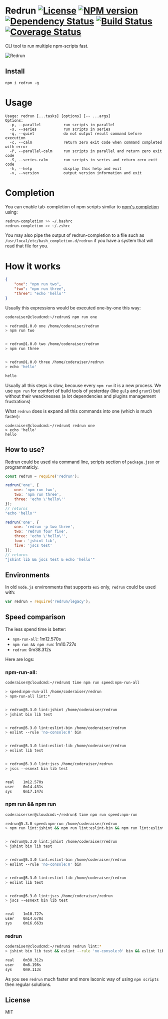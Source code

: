 # Redrun [![License][LicenseIMGURL]][LicenseURL] [![NPM version][NPMIMGURL]][NPMURL] [![Dependency Status][DependencyStatusIMGURL]][DependencyStatusURL] [![Build Status][BuildStatusIMGURL]][BuildStatusURL] [![Coverage Status][CoverageIMGURL]][CoverageURL]

CLI tool to run multiple npm-scripts fast.

![Redrun](https://github.com/coderaiser/redrun/raw/master/redrun.png "Redrun")

## Install

```
npm i redrun -g
```

# Usage

```
Usage: redrun [...tasks] [options] [-- ...args]
Options:
  -p, --parallel          run scripts in parallel
  -s, --series            run scripts in series
  -q, --quiet             do not output result command before execution
  -c, --calm              return zero exit code when command completed with error
  -P, --parallel-calm     run scripts in parallel and return zero exit code
  -S, --series-calm       run scripts in series and return zero exit code
  -h, --help              display this help and exit
  -v, --version           output version information and exit
```

# Completion

You can enable tab-completion of npm scripts similar to [npm's completion](
https://docs.npmjs.com/cli/completion) using:

```sh
redrun-completion >> ~/.bashrc
redrun-completion >> ~/.zshrc
```

You may also pipe the output of redrun-completion to a file such as `/usr/local/etc/bash_completion.d/redrun` if you have a system that will read that file for you.

# How it works

```json
{
    "one": "npm run two",
    "two": "npm run three",
    "three": "echo 'hello'"
}
```

Usually this expressions would be executed one-by-one this way:

```sh
coderaiser@cloudcmd:~/redrun$ npm run one

> redrun@1.0.0 one /home/coderaiser/redrun
> npm run two


> redrun@1.0.0 two /home/coderaiser/redrun
> npm run three


> redrun@1.0.0 three /home/coderaiser/redrun
> echo 'hello'

hello
```

Usually all this steps is slow, becouse every `npm run` it is a new process.
We use `npm run` for comfort of build tools of yesterday (like `gulp` and `grunt`) but without their weacknesses
(a lot dependencies and plugins management frustrations)

What `redrun` does is expand all this commands into one (which is much faster):

```
coderaiser@cloudcmd:~/redrun$ redrun one
> echo 'hello'
hello
```

## How to use?

Redrun could be used via command line, scripts section of `package.json` or programmaticly.

```js
const redrun = require('redrun');

redrun('one', {
    one: 'npm run two',
    two: 'npm run three',
    three: 'echo \'hello\''
});
// returns
"echo 'hello'"

redrun('one', {
    one: 'redrun -p two three',
    two: 'redrun four five',
    three: 'echo \'hello\'',
    four: 'jshint lib',
    five: 'jscs test'
});
// returns
"jshint lib && jscs test & echo 'hello'"
```
## Environments

In old `node.js` environments that supports `es5` only, `redrun` could be used with:

```js
var redrun = require('redrun/legacy');
```

## Speed comparison
The less spend time is better:

- `npm-run-all`: 1m12.570s
- `npm run && npm run`: 1m10.727s
- `redrun`: 0m38.312s

Here are logs:

### npm-run-all:
```sh
coderaiser@cloudcmd:~/redrun$ time npm run speed:npm-run-all

> speed:npm-run-all /home/coderaiser/redrun
> npm-run-all lint:*


> redrun@5.3.0 lint:jshint /home/coderaiser/redrun
> jshint bin lib test


> redrun@5.3.0 lint:eslint-bin /home/coderaiser/redrun
> eslint --rule 'no-console:0' bin


> redrun@5.3.0 lint:eslint-lib /home/coderaiser/redrun
> eslint lib test


> redrun@5.3.0 lint:jscs /home/coderaiser/redrun
> jscs --esnext bin lib test


real    1m12.570s
user    0m14.431s
sys     0m17.147s
```

### npm run && npm run

```sh
coderaiserser@cloudcmd:~/redrun$ time npm run speed:npm-run

redrun@5.3.0 speed:npm-run /home/coderaiser/redrun
> npm run lint:jshint && npm run lint:eslint-bin && npm run lint:eslint-lib && npm run lint:jscs


> redrun@5.3.0 lint:jshint /home/coderaiser/redrun
> jshint bin lib test


> redrun@5.3.0 lint:eslint-bin /home/coderaiser/redrun
> eslint --rule 'no-console:0' bin


> redrun@5.3.0 lint:eslint-lib /home/coderaiser/redrun
> eslint lib test


> redrun@5.3.0 lint:jscs /home/coderaiser/redrun
> jscs --esnext bin lib test


real    1m10.727s
user    0m14.670s
sys     0m16.663s
```

### redrun

```sh
coderaiser@cloudcmd:~/redrun$ redrun lint:*
> jshint bin lib test && eslint --rule 'no-console:0' bin && eslint lib test && jscs --esnext bin lib test

real    0m38.312s
user    0m8.198s
sys     0m9.113s
```

As you see `redrun` much faster and more laconic way of using `npm scripts` then regular solutions.

## License

MIT

[NPMIMGURL]:                https://img.shields.io/npm/v/redrun.svg?style=flat
[BuildStatusIMGURL]:        https://img.shields.io/travis/coderaiser/redrun/master.svg?style=flat
[DependencyStatusIMGURL]:   https://img.shields.io/gemnasium/coderaiser/redrun.svg?style=flat
[LicenseIMGURL]:            https://img.shields.io/badge/license-MIT-317BF9.svg?style=flat
[NPMURL]:                   https://npmjs.org/package/redrun "npm"
[BuildStatusURL]:           https://travis-ci.org/coderaiser/redrun  "Build Status"
[DependencyStatusURL]:      https://gemnasium.com/coderaiser/redrun "Dependency Status"
[LicenseURL]:               https://tldrlegal.com/license/mit-license "MIT License"

[CoverageURL]:              https://coveralls.io/github/coderaiser/redrun?branch=master
[CoverageIMGURL]:           https://coveralls.io/repos/coderaiser/redrun/badge.svg?branch=master&service=github

